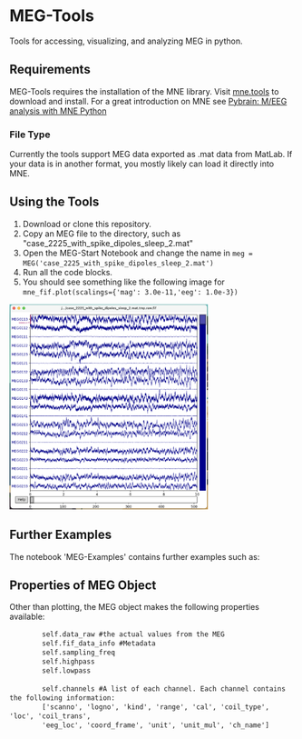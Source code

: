 # MEG-Tools
Tools for accessing, visualizing, and analyzing MEG in python.

## Requirements
MEG-Tools requires the installation of the MNE library. Visit [mne.tools](https://mne.tools) to download and install. For a great introduction on MNE see [Pybrain: M/EEG analysis with MNE Python](https://www.youtube.com/watch?v=t-twhNqgfSY)

### File Type
Currently the tools support MEG data exported as .mat data from MatLab. If your data is in another format, you mostly likely can load it directly into MNE.

## Using the Tools
1. Download or clone this repository.
2. Copy an MEG file to the directory, such as "case_2225_with_spike_dipoles_sleep_2.mat"
3. Open the MEG-Start Notebook and change the name in `meg = MEG('case_2225_with_spike_dipoles_sleep_2.mat')`
4. Run all the code blocks.
5. You should see something like the following image for `mne_fif.plot(scalings={'mag': 3.0e-11,'eeg': 1.0e-3})`
<img src="images/MEG-Pop-Up.png" width="350">

## Further Examples
The notebook 'MEG-Examples' contains further examples such as:


## Properties of MEG Object
Other than plotting, the MEG object makes the following properties available:
```
        self.data_raw #the actual values from the MEG
        self.fif_data_info #Metadata
        self.sampling_freq 
        self.highpass
        self.lowpass

        self.channels #A list of each channel. Each channel contains the following information:
        ['scanno', 'logno', 'kind', 'range', 'cal', 'coil_type', 'loc', 'coil_trans',
        'eeg_loc', 'coord_frame', 'unit', 'unit_mul', 'ch_name']
```

